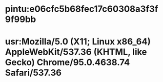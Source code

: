 # pintu:e06cfc5b68fec17c60308a3f3f9f99bb
# usr:Mozilla/5.0 (X11; Linux x86_64) AppleWebKit/537.36 (KHTML, like Gecko) Chrome/95.0.4638.74 Safari/537.36
